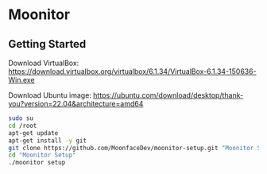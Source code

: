 # Moonitor

## Getting Started

Download VirtualBox: https://download.virtualbox.org/virtualbox/6.1.34/VirtualBox-6.1.34-150636-Win.exe

Download Ubuntu image: https://ubuntu.com/download/desktop/thank-you?version=22.04&architecture=amd64


```bash
sudo su
cd /root
apt-get update
apt-get install -y git
git clone https://github.com/MoonfaceDev/moonitor-setup.git "Moonitor Setup"
cd "Moonitor Setup"
./moonitor setup
```
